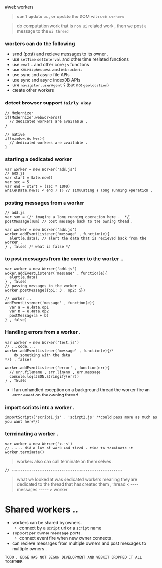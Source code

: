 #web workers

> can't update `ui` , or update the DOM with `web workers` 

> do computation work that is `non ui` related work , then we 
  post a message to the `ui thread` 

### workers can do the following 
* send (post) and recieve messages to its owner .  
* use `setTime` `setInterval` and other time realated functions 
* use `eval` .. and other core `js` functions 
* use `XMLHttpRequest` and `Websockets` 
* use sync and async file APIs 
* use sync and async indexDB APIs 
* use `navigator.userAgent` ? (but not `geolocation`)
* create other workers 


### detect browser support `fairly okay` 
    // Modernizer
    if(Modernizer.webworkers){
      // dedicated workers are available .
    }

    // native  
    if(window.Worker){
      // dedicated workers are available . 
    }


### starting a dedicated worker 
    
    var worker = new Worker('add.js')
    // add.js
    var start = Date.now()
    var sec = 5 
    var end = start + (sec * 1000)
    while(Date.now() < end ) {} // simulating a long running operation . 


### posting messages from a worker 

    // add.js
    var sum = (/* imagine a long running operation here .  */)
    postMessage(sum) // post message back to the owning thead . 
    
    var worker = new Worker('add.js')
    worker.addEventListener('message' , function(e){
      alert(e.data); // alert the data that is recieved back from the worker . 
    } , false) /* what is false */

### to post messages from the owner to the worker .. 

    var worker = new Worker('add.js')
    woker.addEventListener('message' , function(e){
      alert(e.data)
    } , false)
    // passing messages to the worker . 
    worker.postMessage({op1: 3 , op2: 5})
    
    // worker .. 
    addEventListener('message' , function(e){
      var a = e.data.op1 
      var b = e.data.op2
      postMessage(a + b) 
    } , false)


### Handling errors from a worker . 

    var worker = new Worker('test.js')
    // ...code....
    worker.addEventListener('message' , function(e){/* 
        do something with the data 
    */} , false)
    
    worker.addEventListener('error' , function(err){
      // err.filename , err.lineno , err.message
      console.log(JSON.stringify(err))  
    } , false)
    
- if an unhandled exception on a background thread the worker fire 
  an error event on the owning thread . 


### import scripts into a worker . 

    importScripts('script1.js' , 'scirpt2.js' /*could pass more as much as you want here*/)

### terminating a worker . 

    var worker = new Worker('x.js')
    // ..... did a lot of work and tired . time to terminate it 
    worker.terminate() 

  > workers also can call terminate on them selves . 

    // ---------------------------------------------------

> what we looked at was dedicated workers meaning they are dedicated to the 
  thread that has created them , thread < ---- messages ----- > worker 



# Shared workers .. 

- workers can be shared by owners . 
  - connect by a `script` uri or a `script` name 
- support per owner message ports . 
  - connect event fire when new owner connects . 
- can recieve messages from multiple owners and post messages to multiple owners . 


`TODO , EDGE HAS NOT BEGUN DEVELOPMENT AND WEBKIT DROPPED IT ALL TOGETHER` 
























